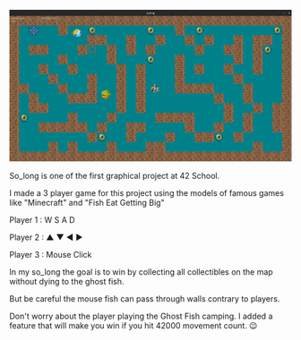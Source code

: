 ![Mon so_long](image.png)

So_long is one of the first graphical project at 42 School.

I made a 3 player game for this project using the models of famous games like "Minecraft" and "Fish Eat Getting Big"


Player 1 : W S A D

Player 2 : ▲ ▼ ◀︎ ▶︎

Player 3 : Mouse Click


In my so_long the goal is to win by collecting all collectibles on the map without dying to the ghost fish.

But be careful the mouse fish can pass through walls contrary to players.

Don't worry about the player playing the Ghost Fish camping. 
I added a feature that will make you win if you hit 42000 movement count. 😉
